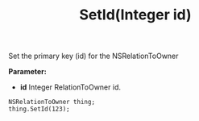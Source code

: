 ﻿---
uid: crmscript_ref_NSRelationToOwner_SetId
title: SetId(Integer id)
intellisense: NSRelationToOwner.SetId
keywords: NSRelationToOwner, SetId
so.topic: reference
---

Set the primary key (id) for the NSRelationToOwner

**Parameter:** 
 - **id** Integer RelationToOwner id.

```crmscript
NSRelationToOwner thing;
thing.SetId(123);
```

